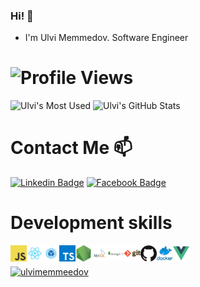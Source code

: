 ### Hi! 👋
- I'm Ulvi Memmedov. Software Engineer
 
# ![Profile Views](https://komarev.com/ghpvc/?username=ulvimemmeedov)
![Ulvi's Most Used](https://github-readme-stats.vercel.app/api/top-langs?username=ulvimemmeedov&show_icons=true&locale=en&layout=compact)
 ![Ulvi's GitHub Stats](https://github-readme-stats.vercel.app/api?username=ulvimemmeedov&show_icons=true)


# Contact Me 📫
[![Linkedin Badge](https://img.shields.io/badge/ulvimemmeedov-connect%20with%20linkedin-blue?style=for-the-badge&logo=linkedin)](https://www.linkedin.com/in/ulvimemmeedov/)
[![Facebook Badge](https://img.shields.io/badge/ulvimemmeedov-follow%20on%20facebook-blue?style=for-the-badge&logo=facebook)](https://www.facebook.com/ulvim0/)

# Development skills
<img align="left" alt="JavaScript" width="26px" src="https://raw.githubusercontent.com/github/explore/80688e429a7d4ef2fca1e82350fe8e3517d3494d/topics/javascript/javascript.png" />
<img align="left" alt="React" width="26px" src="https://raw.githubusercontent.com/github/explore/80688e429a7d4ef2fca1e82350fe8e3517d3494d/topics/react/react.png" />
<img align="left" alt="WebPack" width="26px" src="https://raw.githubusercontent.com/github/explore/80688e429a7d4ef2fca1e82350fe8e3517d3494d/topics/webpack/webpack.png" />
<img align="left" alt="TypeScript" width="26px" src="https://raw.githubusercontent.com/github/explore/80688e429a7d4ef2fca1e82350fe8e3517d3494d/topics/typescript/typescript.png" />
<img align="left" alt="Node.js" width="26px" src="https://raw.githubusercontent.com/github/explore/80688e429a7d4ef2fca1e82350fe8e3517d3494d/topics/nodejs/nodejs.png" />
<img align="left" alt="MySQL" width="26px" src="https://raw.githubusercontent.com/github/explore/80688e429a7d4ef2fca1e82350fe8e3517d3494d/topics/mysql/mysql.png" />
<img align="left" alt="MongoDB" width="26px" src="https://raw.githubusercontent.com/github/explore/80688e429a7d4ef2fca1e82350fe8e3517d3494d/topics/mongodb/mongodb.png" />
<img align="left" alt="Git" width="26px" src="https://raw.githubusercontent.com/github/explore/80688e429a7d4ef2fca1e82350fe8e3517d3494d/topics/git/git.png" />
<img align="left" alt="GitHub" width="26px" src="https://raw.githubusercontent.com/github/explore/78df643247d429f6cc873026c0622819ad797942/topics/github/github.png" />
<img align="left" alt="docker" width="26px" src="https://raw.githubusercontent.com/github/explore/80688e429a7d4ef2fca1e82350fe8e3517d3494d/topics/docker/docker.png" />
<img align="left" alt="vue" width="26px" src="https://raw.githubusercontent.com/github/explore/80688e429a7d4ef2fca1e82350fe8e3517d3494d/topics/vue/vue.png" />
<br />
<br /
###
<p style="width:100%"><a href="https://github.com/ryo-ma/github-profile-trophy"><img src="https://github-profile-trophy.vercel.app/?username=ulvimemmeedov" alt="ulvimemmeedov" /></a></p>



<!--
**ulvimemmeedov/ulvimemmeedov** is a ✨ _special_ ✨ repository because its `README.md` (this file) appears on your GitHub profile.

Here are some ideas to get you started:

- 🔭 I’m currently working on ...
- ...
- 👯 I’m looking to collaborate on ...
- 🤔 I’m looking for help with ...
- 💬 Ask me about ...
-...
- 😄 Pronouns: ...
- ⚡ Fun fact: ...
-->
